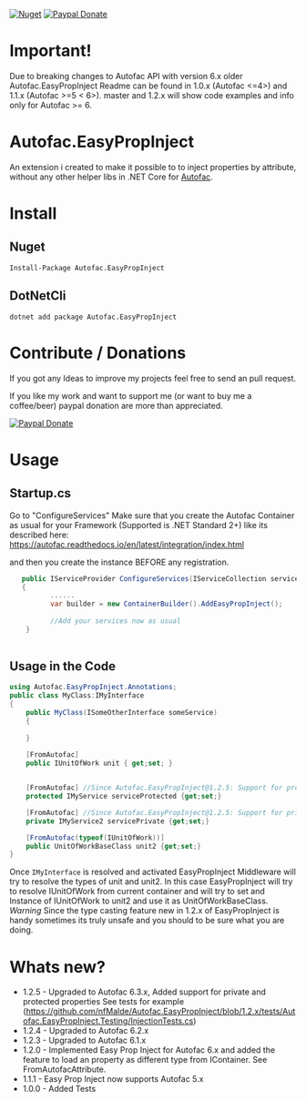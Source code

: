[![Nuget](https://img.shields.io/nuget/v/Autofac.EasyPropinject?style=flat)](https://www.nuget.org/packages/Autofac.EasyPropInject/) 
 [![Paypal Donate](https://www.paypalobjects.com/en_US/i/btn/btn_donate_SM.gif)](https://www.paypal.com/donate/?hosted_button_id=SVZHLRTQ6H4VL)


# Important!
Due to breaking changes to Autofac API  with version 6.x older  Autofac.EasyPropInject Readme can be found in 1.0.x (Autofac <=4>) and 1.1.x (Autofac >=5 < 6>).
master and 1.2.x will show code examples and info only for Autofac >= 6.

# Autofac.EasyPropInject
An extension i created to make it possible to to  inject properties by attribute, without any other helper libs in  .NET Core for [Autofac](https://github.com/autofac/Autofac).

# Install
## Nuget 
`Install-Package Autofac.EasyPropInject`

## DotNetCli
`dotnet add package Autofac.EasyPropInject`

# Contribute / Donations
If you got any Ideas to improve my projects feel free to send an pull request. 

If you like my work and want to support me (or want to buy me a coffee/beer) paypal donation are more than appreciated.

 [![Paypal Donate](https://www.paypalobjects.com/en_US/DK/i/btn/btn_donateCC_LG.gif)](https://www.paypal.com/donate/?hosted_button_id=SVZHLRTQ6H4VL)

# Usage
## Startup.cs
Go to  "ConfigureServices"
Make sure that you create the Autofac Container as usual for your Framework (Supported is .NET Standard 2+) like its described here:
https://autofac.readthedocs.io/en/latest/integration/index.html


and then you create the instance BEFORE any registration.
```c#
   public IServiceProvider ConfigureServices(IServiceCollection services)
   {
          ......
          var builder = new ContainerBuilder().AddEasyPropInject();
          
          //Add your services now as usual 
    }
    
```

## Usage in the Code
```c#
using Autofac.EasyPropInject.Annotations;
public class MyClass:IMyInterface 
{ 
    public MyClass(ISomeOtherInterface someService) 
    { 
      
    }
    
    [FromAutofac]
    public IUnitOfWork unit { get;set; }


    [FromAutofac] //Since Autofac.EasyPropInject@1.2.5: Support for protected properties
    protected IMyService serviceProtected {get;set;}

    [FromAutofac] //Since Autofac.EasyPropInject@1.2.5: Support for private properties
    private IMyService2 servicePrivate {get;set;}

    [FromAutofac(typeof(IUnitOfWork))]
    public UnitOfWorkBaseClass unit2 {get;set;}
}
```
Once ``IMyInterface`` is resolved and activated EasyPropInject Middleware will try to resolve the types of unit and unit2.
In this case EasyPropInject will try to resolve IUnitOfWork from current container and  will try to set and Instance of IUnitOfWork to unit2 and use it as UnitOfWorkBaseClass.
*Warning* 
Since the type casting feature new in 1.2.x of EasyPropInject is handy sometimes its truly unsafe and you should to be sure what you are doing.


# Whats new?
* 1.2.5 - Upgraded to Autofac 6.3.x, Added support for private and protected properties See tests for example (https://github.com/nfMalde/Autofac.EasyPropInject/blob/1.2.x/tests/Autofac.EasyPropInject.Testing/InjectionTests.cs)
* 1.2.4 - Upgraded to Autofac 6.2.x
* 1.2.3 - Upgraded to Autofac 6.1.x
* 1.2.0 - Implemented Easy Prop Inject for Autofac 6.x and added the feature to load an property as different type from IContainer. See FromAutofacAttribute.
* 1.1.1 - Easy Prop Inject now supports Autofac 5.x
* 1.0.0 - Added Tests

